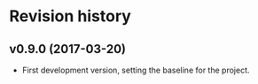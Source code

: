 Revision history
=======================================

v0.9.0 (2017-03-20)
---------------------------------------

* First development version, setting the baseline for the project.
